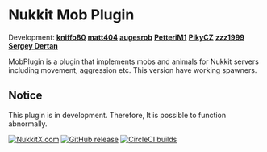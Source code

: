 # Nukkit Mob Plugin
Development: **[kniffo80](https://github.com/kniffo80)**
             **[matt404](https://github.com/matt404)**
             **[augesrob](https://github.com/augesrob)**
             **[PetteriM1](https://github.com/PetteriM1)**
             **[PikyCZ](https://github.com/PikyCZ)**
             **[zzz1999](https://github.com/zzz1999)**
             **[Sergey Dertan](https://github.com/SergeyDertan)**

MobPlugin is a plugin that implements mobs and animals for Nukkit servers including movement, aggression etc.
This version have working spawners.

## Notice
This plugin is in development. Therefore, It is possible to function abnormally.

[![NukkitX.com](https://img.shields.io/badge/MobPlugin-Download-brightgreen.svg)](https://nukkitx.com/resources/mob-plugin.3/)
[![GitHub release](https://img.shields.io/github/release/Nukkit-coders/mob-plugin.svg)](https://github.com/Nukkit-coders/mob-plugin/releases/latest)
[![CircleCI builds](https://img.shields.io/circleci/project/github/Nukkit-coders/MobPlugin.svg)](https://circleci.com/gh/Nukkit-coders/MobPlugin)
